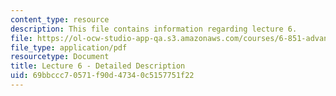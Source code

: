 ```yaml
---
content_type: resource
description: This file contains information regarding lecture 6.
file: https://ol-ocw-studio-app-qa.s3.amazonaws.com/courses/6-851-advanced-data-structures-spring-2012/69bbccc70571f90d47340c5157751f22_MIT6_851S12_Lecture6.pdf
file_type: application/pdf
resourcetype: Document
title: Lecture 6 - Detailed Description
uid: 69bbccc7-0571-f90d-4734-0c5157751f22
---
```

